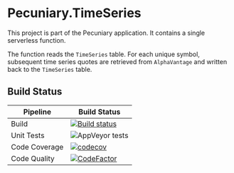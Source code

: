 # Pecuniary.TimeSeries

This project is part of the Pecuniary application.  It contains a single serverless function.

The function reads the `TimeSeries` table.  For each unique symbol, subsequent time series quotes are retrieved from `AlphaVantage` and written back to the `TimeSeries` table.

## Build Status

Pipeline | Build Status
-|-
Build | [![Build status](https://ci.appveyor.com/api/projects/status/rsg5qdd3ml9aarc8?svg=true)](https://ci.appveyor.com/project/eric-bach/pecuniary.timeseries)
Unit Tests | ![AppVeyor tests](https://img.shields.io/appveyor/tests/eric-bach/Pecuniary.TimeSeries)
Code Coverage | [![codecov](https://codecov.io/gh/eric-bach/Pecuniary.TimeSeries/branch/master/graph/badge.svg)](https://codecov.io/gh/eric-bach/Pecuniary.TimeSeries)
Code Quality | [![CodeFactor](https://www.codefactor.io/repository/github/eric-bach/pecuniary.TimeSeries/badge)](https://www.codefactor.io/repository/github/eric-bach/pecuniary.timeseries)
